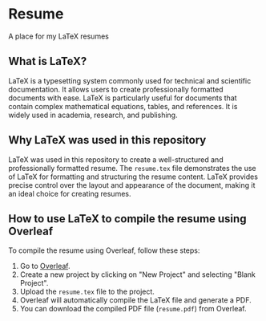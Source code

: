 # Resume
A place for my LaTeX resumes

## What is LaTeX?

LaTeX is a typesetting system commonly used for technical and scientific documentation. It allows users to create professionally formatted documents with ease. LaTeX is particularly useful for documents that contain complex mathematical equations, tables, and references. It is widely used in academia, research, and publishing.

## Why LaTeX was used in this repository

LaTeX was used in this repository to create a well-structured and professionally formatted resume. The `resume.tex` file demonstrates the use of LaTeX for formatting and structuring the resume content. LaTeX provides precise control over the layout and appearance of the document, making it an ideal choice for creating resumes.

## How to use LaTeX to compile the resume using Overleaf

To compile the resume using Overleaf, follow these steps:

1. Go to [Overleaf](https://www.overleaf.com/).
2. Create a new project by clicking on "New Project" and selecting "Blank Project".
3. Upload the `resume.tex` file to the project.
4. Overleaf will automatically compile the LaTeX file and generate a PDF.
5. You can download the compiled PDF file (`resume.pdf`) from Overleaf.

